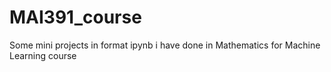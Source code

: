 # MAI391_course
Some mini projects in format ipynb i have done in Mathematics for Machine Learning course
